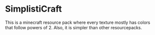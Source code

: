 # SimplistiCraft
This is a minecraft resource pack where every texture mostly has colors that follow powers of 2. Also, it is simpler than other resourcepacks.
